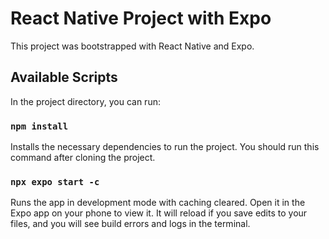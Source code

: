 # React Native Project with Expo

This project was bootstrapped with React Native and Expo.

## Available Scripts

In the project directory, you can run:

### `npm install`

Installs the necessary dependencies to run the project. You should run this command after cloning the project.

### `npx expo start -c`

Runs the app in development mode with caching cleared. Open it in the Expo app on your phone to view it. It will reload if you save edits to your files, and you will see build errors and logs in the terminal.
